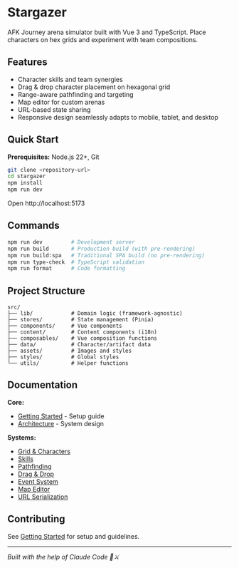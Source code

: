 # Stargazer

AFK Journey arena simulator built with Vue 3 and TypeScript. Place characters on hex grids and experiment with team compositions.

## Features

- Character skills and team synergies
- Drag & drop character placement on hexagonal grid
- Range-aware pathfinding and targeting
- Map editor for custom arenas
- URL-based state sharing
- Responsive design seamlessly adapts to mobile, tablet, and desktop

## Quick Start

**Prerequisites:** Node.js 22+, Git

```bash
git clone <repository-url>
cd stargazer
npm install
npm run dev
```

Open http://localhost:5173

## Commands

```bash
npm run dev         # Development server
npm run build       # Production build (with pre-rendering)
npm run build:spa   # Traditional SPA build (no pre-rendering)
npm run type-check  # TypeScript validation
npm run format      # Code formatting
```

## Project Structure

```
src/
├── lib/            # Domain logic (framework-agnostic)
├── stores/         # State management (Pinia)
├── components/     # Vue components
├── content/        # Content components (i18n)
├── composables/    # Vue composition functions
├── data/           # Character/artifact data
├── assets/         # Images and styles
├── styles/         # Global styles
└── utils/          # Helper functions
```

## Documentation

**Core:**

- [Getting Started](./docs/CONTRIBUTING.md) - Setup guide
- [Architecture](./docs/ARCHITECTURE.md) - System design

**Systems:**

- [Grid & Characters](./docs/architecture/GRID.md)
- [Skills](./docs/architecture/SKILLS.md)
- [Pathfinding](./docs/architecture/PATHFINDING.md)
- [Drag & Drop](./docs/architecture/DRAG_AND_DROP.md)
- [Event System](./docs/architecture/EVENT_SYSTEM.md)
- [Map Editor](./docs/architecture/MAP_EDITOR.md)
- [URL Serialization](./docs/architecture/URL_SERIALIZATION.md)

## Contributing

See [Getting Started](./docs/CONTRIBUTING.md) for setup and guidelines.

---

_Built with the help of Claude Code 🤖⚔️_
